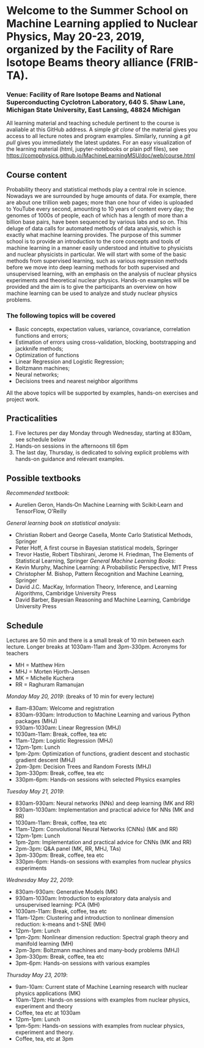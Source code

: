 # Welcome to the Summer School on Machine Learning applied to Nuclear Physics, May 20-23, 2019, organized by the Facility of Rare Isotope Beams theory alliance (FRIB-TA).

### Venue: Facility of Rare Isotope Beams and National Superconducting Cyclotron Laboratory, 640 S. Shaw Lane, Michigan State University, East Lansing, 48824 Michigan

All learning material and teaching schedule pertinent to the course is avaliable at this GitHub address. A simple _git clone_ of the material gives you access to all lecture notes and program examples. Similarly, running a _git pull_ gives you immediately the latest updates. For an easy visualization of the learning material (html, jupyter-notebooks or plain pdf files), see https://compphysics.github.io/MachineLearningMSU/doc/web/course.html

## Course content

Probability theory and statistical methods play a central role in science. Nowadays we are
surrounded by huge amounts of data. For example, there are about one trillion web pages; more than one
hour of video is uploaded to YouTube every second, amounting to 10 years of content every
day; the genomes of 1000s of people, each of which has a length of more than a billion  base pairs, have
been sequenced by various labs and so on.
This deluge of data calls for automated methods of data analysis, which is exactly what machine learning provides. 
The purpose of this summer school is to provide an introduction to the core concepts and tools of machine learning in a manner easily understood and intuitive to physicists and nuclear physicists in particular. We will start with some of the basic methods from supervised learning, such as various regression methods before we move into deep learning methods for both supervised and unsupervised learning, with an emphasis on the analysis of nuclear physics experiments and theoretical nuclear physics. 
Hands-on examples will be provided and the aim is to give the participants an overview on how machine learning can be used to analyze and study nuclear physics problems. 

###  The following topics will be covered
- Basic concepts, expectation values, variance, covariance, correlation functions and errors;
- Estimation of errors using cross-validation, blocking, bootstrapping and jackknife methods;
- Optimization of functions
- Linear Regression and Logistic Regression;
- Boltzmann machines;
- Neural networks;
- Decisions trees and nearest neighbor algorithms

All the above topics will be supported by examples, hands-on exercises and project work.


## Practicalities

1. Five lectures per day Monday through Wednesday, starting at 830am, see schedule below
2. Hands-on sessions in the afternoons till 6pm
3. The last day, Thursday, is dedicated to solving explicit problems with hands-on guidance and relevant examples.


## Possible textbooks

_Recommended textbook_:
- Aurelien Geron, Hands‑On Machine Learning with Scikit‑Learn and TensorFlow, O'Reilly

_General learning book on statistical analysis_:
- Christian Robert and George Casella, Monte Carlo Statistical Methods, Springer
- Peter Hoff, A first course in Bayesian statistical models, Springer
- Trevor Hastie, Robert Tibshirani, Jerome H. Friedman, The Elements of Statistical Learning, Springer
_General Machine Learning Books_:
- Kevin Murphy, Machine Learning: A Probabilistic Perspective, MIT Press
- Christopher M. Bishop, Pattern Recognition and Machine Learning, Springer
- David J.C. MacKay, Information Theory, Inference, and Learning Algorithms, Cambridge University Press
- David Barber, Bayesian Reasoning and Machine Learning, Cambridge University Press 

## Schedule

Lectures are 50 min and there is a small break of 10 min between each lecture. Longer breaks at 1030am-11am and 3pm-330pm.
Acronyms for teachers
- MH = Matthew Hirn
- MHJ = Morten Hjorth-Jensen
- MK = Michelle Kuchera
- RR = Raghuram Ramanujan

_Monday May 20, 2019_:  (breaks of 10 min for every lecture)

- 8am-830am: Welcome and registration
- 830am-930am: Introduction to Machine Learning and various Python packages (MHJ)
- 930am-1030am: Linear Regression  (MHJ)
- 1030am-11am: Break, coffee, tea etc
- 11am-12pm: Logistic Regression (MHJ)
- 12pm-1pm: Lunch
- 1pm-2pm: Optimization of functions, gradient descent and stochastic gradient descent (MHJ)
- 2pm-3pm: Decision Trees and Random Forests  (MHJ)
- 3pm-330pm: Break, coffee, tea etc
- 330pm-6pm: Hands-on sessions with selected Physics examples

_Tuesday May 21, 2019_:

- 830am-930am: Neural networks (NNs) and deep learning (MK and RR)
- 930am-1030am: Implementation and practical advice for NNs (MK and RR)
- 1030am-11am: Break, coffee, tea etc
- 11am-12pm: Convolutional Neural Networks (CNNs) (MK and RR)
- 12pm-1pm: Lunch
- 1pm-2pm: Implementation and practical advice for CNNs (MK and RR)
- 2pm-3pm: Q&A panel  (MK, RR, MHJ, TAs)
- 3pm-330pm: Break, coffee, tea etc
- 330pm-6pm: Hands-on sessions with examples from nuclear physics experiments

_Wednesday May 22, 2019_:

- 830am-930am: Generative Models  (MK) 
- 930am-1030am:  Introduction to exploratory data analysis and unsupervised learning: PCA  (MH)
- 1030am-11am: Break, coffee, tea etc
- 11am-12pm: Clustering and introduction to nonlinear dimension reduction: k-means and t-SNE  (MH)
- 12pm-1pm: Lunch
- 1pm-2pm:  Nonlinear dimension reduction: Spectral graph theory and manifold learning (MH)
- 2pm-3pm:  Boltzmann machines and many-body problems  (MHJ)
- 3pm-330pm: Break, coffee, tea etc
- 3pm-6pm: Hands-on sessions with various examples

_Thursday May 23, 2019_:

- 9am-10am: Current state of Machine Learning research with nuclear physics applications (MK)
- 10am-12pm: Hands-on sessions with examples from nuclear physics, experiment and theory
- Coffee, tea etc at 1030am
- 12pm-1pm: Lunch
- 1pm-5pm: Hands-on sessions with examples from nuclear physics, experiment and theory. 
- Coffee, tea, etc at 3pm

